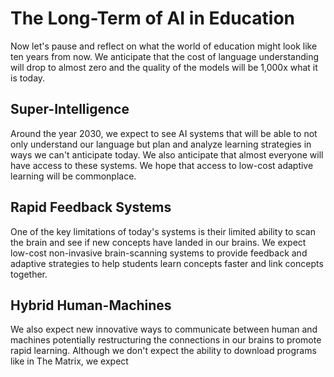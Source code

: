 # The Long-Term of AI in Education

Now let's pause and reflect on what the world of education might look like ten years from now.  We anticipate that the cost of language understanding will drop to almost zero and the quality of the models will be 1,000x what it is today.

## Super-Intelligence

Around the year 2030, we expect to see AI systems that will be able to not only understand our language but plan and analyze learning strategies in ways we can't anticipate today.  We also anticipate that almost everyone will have access to these systems.  We hope that access to low-cost adaptive learning will be commonplace.

## Rapid Feedback Systems

One of the key limitations of today's systems is their limited ability to scan the brain and see if new concepts have landed in our brains.  We expect low-cost non-invasive brain-scanning systems to provide feedback and adaptive strategies to help students learn concepts faster and link concepts together.

## Hybrid Human-Machines

We also expect new innovative ways to communicate between human and machines potentially restructuring the connections in our brains to promote rapid learning.  Although we don't expect the ability to download programs like in The Matrix, we expect 

